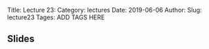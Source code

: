 Title: Lecture 23:
Category: lectures
Date: 2019-06-06
Author: 
Slug: lecture23
Tages: ADD TAGS HERE


## Slides